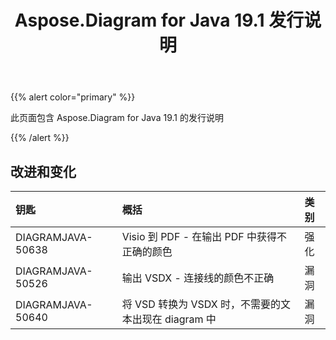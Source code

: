 ﻿---
title: Aspose.Diagram for Java 19.1 发行说明
type: docs
weight: 120
url: /zh/java/aspose-diagram-for-java-19-1-release-notes/
---
{{% alert color="primary" %}} 

此页面包含 Aspose.Diagram for Java 19.1 的发行说明

{{% /alert %}} 
## **改进和变化**

|**钥匙**|**概括**|**类别**|
|:- |:- |:- |
|DIAGRAMJAVA-50638|Visio 到 PDF - 在输出 PDF 中获得不正确的颜色|强化|
|DIAGRAMJAVA-50526|输出 VSDX - 连接线的颜色不正确|漏洞|
|DIAGRAMJAVA-50640|将 VSD 转换为 VSDX 时，不需要的文本出现在 diagram 中|漏洞|

